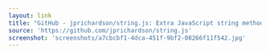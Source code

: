 ```yaml
---
layout: link
title: "GitHub - jprichardson/string.js: Extra JavaScript string methods."
source: 'https://github.com/jprichardson/string.js'
screenshot: 'screenshots/a7cbcbf1-4dca-451f-9bf2-08266f11f542.jpg'
---
```


